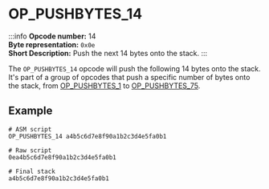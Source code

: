 # OP_PUSHBYTES_14
:::info
**Opcode number:** 14  
**Byte representation:** `0x0e`  
**Short Description:** Push the next 14 bytes onto the stack. 
:::

The `OP_PUSHBYTES_14` opcode will push the following 14 bytes onto the stack. It's part of a group of opcodes that push a specific number of bytes onto the stack, from [OP_PUSHBYTES_1](./OP_PUSHBYTES_1.md) to [OP_PUSHBYTES_75](./OP_PUSHBYTES_75.md).

## Example
```shell
# ASM script
OP_PUSHBYTES_14 a4b5c6d7e8f90a1b2c3d4e5fa0b1

# Raw script
0ea4b5c6d7e8f90a1b2c3d4e5fa0b1

# Final stack
a4b5c6d7e8f90a1b2c3d4e5fa0b1
```
